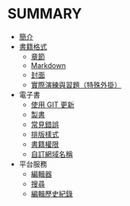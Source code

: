 # SUMMARY

* [簡介](README.md)
* [書籍格式](book/format.md)
   * [章節](book/chapters.md)
   * [Markdown](markdown/README.md)
   * [封面](book/cover.md)
   * [實際演練與習題（特殊外掛）](book/exercises.md)
* 電子書
   * [使用 GIT 更新](book/push.md)
   * [製書](book/build.md)
   * [常見錯誤](book/errors.md)
   * [排版樣式](book/themes.md)
   * [書籍權限](book/visibility.md)
   * [自訂網域名稱](book/domains.md)
* 平台服務
   * [編輯器](platform/editor.md)
   * [搜尋](platform/search.md)
   * [編輯歷史紀錄](platform/audit_logs.md)

